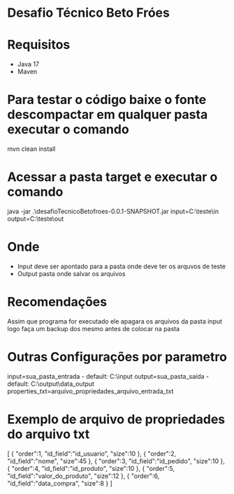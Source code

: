 # Desafio Técnico Beto Fróes

# Requisitos
 - Java 17
 - Maven 

# Para testar o código baixe o fonte descompactar em qualquer pasta executar o comando
  mvn clean install

# Acessar a pasta target e executar o comando
 java -jar .\desafioTecnicoBetofroes-0.0.1-SNAPSHOT.jar input=C:\\teste\\in output=C:\\teste\\out

# Onde 
- Input deve ser apontado para a pasta onde deve ter os arquvos de teste
- Output pasta onde salvar os arquivos

# Recomendações
Assim que programa for executado ele apagara os arquivos da pasta input logo faça um backup dos mesmo antes de colocar na pasta

# Outras Configurações por parametro

input=sua_pasta_entrada - default: C:\\input
output=sua_pasta_saída  - default: C:\\output\\data_output
properties_txt=arquivo_propriedades_arquivo_entrada_txt

# Exemplo de arquivo de propriedades do arquivo txt

[
   {
      "order":1,
      "id_field":"id_usuario",
      "size":10
   },
   {
      "order":2,
      "id_field":"nome",
      "size":45
   },
   {
      "order":3,
      "id_field":"id_pedido",
      "size":10
   },
   {
      "order":4,
      "id_field":"id_produto",
      "size":10
   },
   {
      "order":5,
      "id_field":"valor_do_produto",
      "size":12
   },
   {
      "order":6,
      "id_field":"data_compra",
      "size":8
   }
]
